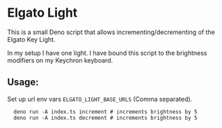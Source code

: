 # Elgato Light

This is a small Deno script that allows incrementing/decrementing of the Elgato Key Light.

In my setup I have one light. I have bound this script to the brightness modifiers on my Keychron keyboard.

## Usage:

Set up url env vars `ELGATO_LIGHT_BASE_URLS` (Comma separated).

```shell
  deno run -A index.ts increment # increments brightness by 5
  deno run -A index.ts decrement # increments brightness by 5
```
